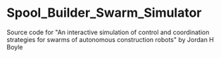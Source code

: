 # Spool_Builder_Swarm_Simulator
Source code for "An interactive simulation of control and coordination strategies for swarms of autonomous construction robots" by Jordan H Boyle
